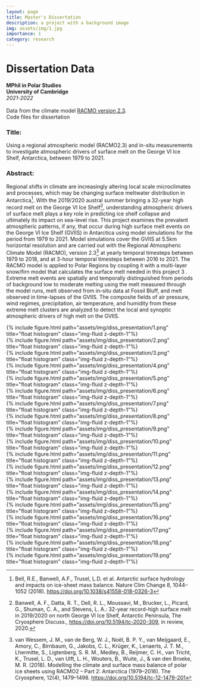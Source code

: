 ```yaml
---
layout: page
title: Master's Dissertation
description: a project with a background image
img: assets/img/1.jpg
importance: 1
category: research
---
```


# Dissertation Data<br /> 
__MPhil in Polar Studies__ <br />
__University of Cambridge__<br />
<em>2021-2022</em><br /><br />
Data from the climate model [RACMO version 2.3](https://www.projects.science.uu.nl/iceclimate/models/racmo.php). <br />
Code files for dissertation

### Title: 

Using a regional atmospheric model (RACMO2.3) and in-situ measurements to investigate atmospheric drivers of surface melt on the George VI Ice Shelf, Antarctica, between 1979 to 2021.

### Abstract: 

Regional shifts in climate are increasingly altering local scale microclimates and processes, which may be changing surface meltwater distribution in Antarctica[^1]. With the 2019/2020 austral summer bringing a 32-year high record melt on the George VI Ice Shelf[^2], understanding atmospheric drivers of surface melt plays a key role in predicting ice shelf collapse and ultimately its impact on sea-level rise. This project examines the prevalent atmospheric patterns, if any, that occur during high surface melt events on the George VI Ice Shelf (GVIIS) in Antarctica using model simulations for the period from 1979 to 2021. Model simulations cover the GVIIS at 5.5km horizontal resolution and are carried out with the Regional Atmospheric Climate Model (RACMO), version 2.3[^3] at yearly temporal timesteps between 1979 to 2018, and at 3-hour temporal timesteps between 2016 to 2021. The RACMO model is applied to Polar Regions by coupling it with a multi-layer snow/firn model that calculates the surface melt needed in this project 3 . Extreme melt events are spatially and temporally distinguished from periods of background low to moderate melting using the melt measured through the model runs, melt observed from in-situ data at Fossil Bluff, and melt observed in time-lapses of the GVIIS. The composite fields of air pressure, wind regimes, precipitation, air temperature, and humidity from these extreme melt clusters are analyzed to detect the local and synoptic atmospheric drivers of high melt on the GVIIS. 

<div class="row">
    <div class="col-sm">
        {% include figure.html path="assets/img/diss_presentation/1.png" title="float histogram" class="img-fluid z-depth-1"%}
    </div>
</div>
<div class="row">
    <div class="col-sm">
        {% include figure.html path="assets/img/diss_presentation/2.png" title="float histogram" class="img-fluid z-depth-1"%}
    </div>
</div>
<div class="row">
    <div class="col-sm">
        {% include figure.html path="assets/img/diss_presentation/3.png" title="float histogram" class="img-fluid z-depth-1"%}
    </div>
</div>
<div class="row">
    <div class="col-sm">
        {% include figure.html path="assets/img/diss_presentation/4.png" title="float histogram" class="img-fluid z-depth-1"%}
    </div>
</div>
<div class="row">
    <div class="col-sm">
        {% include figure.html path="assets/img/diss_presentation/5.png" title="float histogram" class="img-fluid z-depth-1"%}
    </div>
</div>
<div class="row">
    <div class="col-sm">
        {% include figure.html path="assets/img/diss_presentation/6.png" title="float histogram" class="img-fluid z-depth-1"%}
    </div>
</div>
<div class="row">
    <div class="col-sm">
        {% include figure.html path="assets/img/diss_presentation/7.png" title="float histogram" class="img-fluid z-depth-1"%}
    </div>
</div>
<div class="row">
    <div class="col-sm">
        {% include figure.html path="assets/img/diss_presentation/8.png" title="float histogram" class="img-fluid z-depth-1"%}
    </div>
</div>
<div class="row">
    <div class="col-sm">
        {% include figure.html path="assets/img/diss_presentation/9.png" title="float histogram" class="img-fluid z-depth-1"%}
    </div>
</div>
<div class="row">
    <div class="col-sm">
        {% include figure.html path="assets/img/diss_presentation/10.png" title="float histogram" class="img-fluid z-depth-1"%}
    </div>
</div>
<div class="row">
    <div class="col-sm">
        {% include figure.html path="assets/img/diss_presentation/11.png" title="float histogram" class="img-fluid z-depth-1"%}
    </div>
</div>
<div class="row">
    <div class="col-sm">
        {% include figure.html path="assets/img/diss_presentation/12.png" title="float histogram" class="img-fluid z-depth-1"%}
    </div>
</div>
<div class="row">
    <div class="col-sm">
        {% include figure.html path="assets/img/diss_presentation/13.png" title="float histogram" class="img-fluid z-depth-1"%}
    </div>
</div>
<div class="row">
    <div class="col-sm">
        {% include figure.html path="assets/img/diss_presentation/14.png" title="float histogram" class="img-fluid z-depth-1"%}
    </div>
</div>
<div class="row">
    <div class="col-sm">
        {% include figure.html path="assets/img/diss_presentation/15.png" title="float histogram" class="img-fluid z-depth-1"%}
    </div>
</div>
<div class="row">
    <div class="col-sm">
        {% include figure.html path="assets/img/diss_presentation/16.png" title="float histogram" class="img-fluid z-depth-1"%}
    </div>
</div>
<div class="row">
    <div class="col-sm">
        {% include figure.html path="assets/img/diss_presentation/17.png" title="float histogram" class="img-fluid z-depth-1"%}
    </div>
</div>
<div class="row">
    <div class="col-sm">
        {% include figure.html path="assets/img/diss_presentation/18.png" title="float histogram" class="img-fluid z-depth-1"%}
    </div>
</div>
<div class="row">
    <div class="col-sm">
        {% include figure.html path="assets/img/diss_presentation/19.png" title="float histogram" class="img-fluid z-depth-1"%}
    </div>
</div>

[^1]: Bell, R.E., Banwell, A.F., Trusel, L.D. et al. Antarctic surface hydrology and impacts on ice-sheet mass balance. Nature Clim Change 8, 1044–1052 (2018). https://doi.org/10.1038/s41558-018-0326-3
[^2]: Banwell, A. F., Datta, R. T., Dell, R. L., Moussavi, M., Brucker, L., Picard, G., Shuman, C. A., and Stevens, L. A.: 32-year record-high surface melt in 2019/2020 on north George VI Ice Shelf, Antarctic Peninsula, The Cryosphere Discuss., https://doi.org/10.5194/tc-2020-309, in review, 2020.
[^3]: van Wessem, J. M., van de Berg, W. J., Noël, B. P. Y., van Meijgaard, E., Amory, C., Birnbaum, G., Jakobs, C. L., Krüger, K., Lenaerts, J. T. M., Lhermitte, S., Ligtenberg, S. R. M., Medley, B., Reijmer, C. H., van Tricht, K., Trusel, L. D., van Ulft, L. H., Wouters, B., Wuite, J., & van den Broeke, M. R. (2018). Modelling the climate and surface 
mass balance of polar ice sheets using RACMO2 – Part 2: Antarctica (1979–2016). The Cryosphere, 12(4), 1479–1498. https://doi.org/10.5194/tc-12-1479-201

